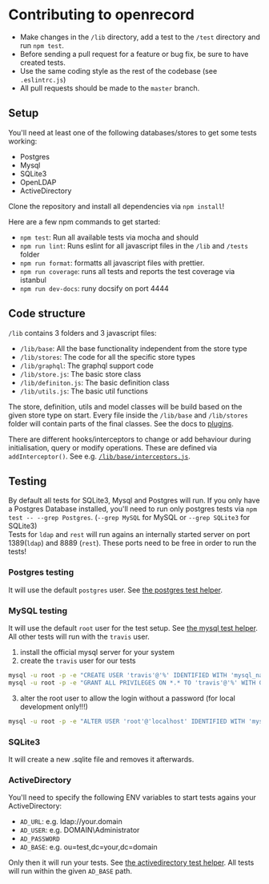 # Contributing to openrecord

* Make changes in the `/lib` directory, add a test to the `/test` directory and run `npm test`.
* Before sending a pull request for a feature or bug fix, be sure to have created tests.
* Use the same coding style as the rest of the codebase (see `.eslintrc.js`)
* All pull requests should be made to the `master` branch.


## Setup
You'll need at least one of the following databases/stores to get some tests working:
* Postgres
* Mysql
* SQLite3
* OpenLDAP
* ActiveDirectory

Clone the repository and install all dependencies via `npm install`!

Here are a few npm commands to get started:
* `npm test`: Run all available tests via mocha and should
* `npm run lint`: Runs eslint for all javascript files in the `/lib` and `/tests` folder
* `npm run format`: formatts all javascript files with prettier.
* `npm run coverage`: runs all tests and reports the test coverage via istanbul
* `npm run dev-docs`: runy docsify on port 4444


## Code structure

`/lib` contains 3 folders and 3 javascript files:
* `/lib/base`: All the base functionality independent from the store type
* `/lib/stores`: The code for all the specific store types
* `/lib/graphql`: The graphql support code
* `/lib/store.js`: The basic store class
* `/lib/definiton.js`: The basic definition class
* `/lib/utils.js`: The basic util functions

The store, definition, utils and model classes will be build based on the given store type on start.
Every file inside the `/lib/base` and `/lib/stores` folder will contain parts of the final classes.
See the docs to [plugins](https://openrecord.js.org/#/plugins).

There are different hooks/interceptors to change or add behaviour during initialisation, query or modify operations. These are defined via `addInterceptor()`. See e.g. [`/lib/base/interceptors.js`](https://github.com/PhilWaldmann/openrecord/blob/master/lib/base/interceptors.js#L44).


## Testing

By default all tests for SQLite3, Mysql and Postgres will run. If you only have a Postgres Database installed, you'll need to run only postgres tests via `npm test -- --grep Postgres`. (`--grep MySQL` for MySQL or `--grep SQLite3` for SQLite3)  
Tests for `ldap` and `rest` will run agains an internally started server on port 1389(`ldap`) and 8889 (`rest`).
These ports need to be free in order to run the tests!

### Postgres testing

It will use the default `postgres` user. See [the postgres test helper](https://github.com/PhilWaldmann/openrecord/blob/master/test/sql/postgres/__helper.js#L7).

### MySQL testing

It will use the default `root` user for the test setup. See [the mysql test helper](https://github.com/PhilWaldmann/openrecord/blob/master/test/sql/mysql/__helper.js#L6). All other tests will run with the `travis` user.

1. install the official mysql server for your system
2. create the `travis` user for our tests  
```bash
mysql -u root -p -e "CREATE USER 'travis'@'%' IDENTIFIED WITH 'mysql_native_password' BY '';";
mysql -u root -p -e "GRANT ALL PRIVILEGES ON *.* TO 'travis'@'%' WITH GRANT OPTION; FLUSH PRIVILEGES;"
```
3. alter the root user to allow the login without a password (for local development only!!!)
```bash
mysql -u root -p -e "ALTER USER 'root'@'localhost' IDENTIFIED WITH 'mysql_native_password' BY '';
```


### SQLite3

It will create a new .sqlite file and removes it afterwards.

### ActiveDirectory

You'll need to specify the following ENV variables to start tests agains your ActiveDirectory:
* `AD_URL`: e.g. ldap://your.domain
* `AD_USER`: e.g. DOMAIN\\Administrator
* `AD_PASSWORD`
* `AD_BASE`: e.g. ou=test,dc=your,dc=domain
  
Only then it will run your tests. See [the activedirectory test helper](https://github.com/PhilWaldmann/openrecord/blob/master/test/ldap/client/activedirectory/__helper.js#L18).
All tests will run within the given `AD_BASE` path.
